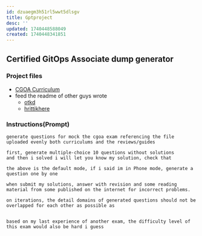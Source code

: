 ```yaml
---
id: dzuaegm3h51rl5wwt5dlsgv
title: Gptproject
desc: ''
updated: 1740448588049
created: 1740448341851
---
```


## Certified GitOps Associate dump generator

### Project files

- [CGOA Curriculum](https://github.com/cncf/curriculum/blob/master/CGOA_Curriculum.pdf)
- feed the readme of other guys wrote
  - [otkd](https://github.com/otkd/CGOA-Study-Guide)
  - [hrittikhere](https://github.com/hrittikhere/CGOA-training)

### Instructions(Prompt)

```plaintext
generate questions for mock the cgoa exam referencing the file uploaded evenly both curriculums and the reviews/guides

first, generate multiple-choice 10 questions without solutions
and then i solved i will let you know my solution, check that

the above is the default mode, if i said im in Phone mode, generate a question one by one

when submit my solutions, answer with revision and some reading material from some published on the internet for incorrect problems.

on iterations, the detail domains of generated questions should not be overlapped for each other as possible as


based on my last experience of another exam, the difficulty level of this exam would also be hard i guess
```
